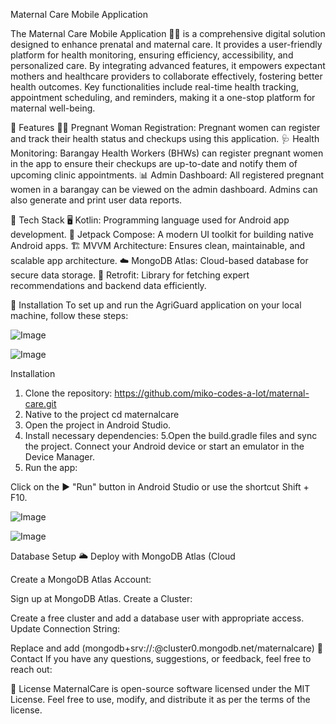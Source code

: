Maternal Care Mobile Application

The Maternal Care Mobile Application 🤰📱 is a comprehensive digital solution designed to enhance prenatal and maternal care. It provides a user-friendly platform for health monitoring, ensuring efficiency, accessibility, and personalized care. By integrating advanced features, it empowers expectant mothers and healthcare providers to collaborate effectively, fostering better health outcomes. Key functionalities include real-time health tracking, appointment scheduling, and reminders, making it a one-stop platform for maternal well-being.

🌟 Features
👩‍🍼 Pregnant Woman Registration: Pregnant women can register and track their health status and checkups using this application.
🩺 Health Monitoring: Barangay Health Workers (BHWs) can register pregnant women in the app to ensure their checkups are up-to-date and notify them of upcoming clinic appointments.
📊 Admin Dashboard: All registered pregnant women in a barangay can be viewed on the admin dashboard. Admins can also generate and print user data reports.

🚀 Tech Stack
🖥️ Kotlin: Programming language used for Android app development.
🎨 Jetpack Compose: A modern UI toolkit for building native Android apps.
🏗️ MVVM Architecture: Ensures clean, maintainable, and scalable app architecture.
☁️ MongoDB Atlas: Cloud-based database for secure data storage.
🔗 Retrofit: Library for fetching expert recommendations and backend data efficiently.

📲 Installation To set up and run the AgriGuard application on your local machine, follow these steps:

![Image](https://github.com/user-attachments/assets/6caed6df-fa42-4649-811b-933d0b7476f1)

![Image](https://github.com/user-attachments/assets/dff35119-5c7b-4b38-b39a-cad9211a9dc5)

Installation
1. Clone the repository:
https://github.com/miko-codes-a-lot/maternal-care.git
2. Native to the project cd maternalcare
3. Open the project in Android Studio.
4. Install necessary dependencies:
5.Open the build.gradle files and sync the project. Connect your Android device or start an emulator in the Device Manager.
6. Run the app:

Click on the ▶️ "Run" button in Android Studio or use the shortcut Shift + F10.

![Image](https://github.com/user-attachments/assets/fb492006-efee-44e5-b965-9f60569406a7)

![Image](https://github.com/user-attachments/assets/46717c2f-b5e6-4e80-941d-d8f265905d6f)

Database Setup
🌥️ Deploy with MongoDB Atlas (Cloud

Create a MongoDB Atlas Account:

Sign up at MongoDB Atlas.
Create a Cluster:

Create a free cluster and add a database user with appropriate access.
Update Connection String:

Replace and add (mongodb+srv://:@cluster0.mongodb.net/maternalcare)
📧 Contact If you have any questions, suggestions, or feedback, feel free to reach out:

📄 License MaternalCare is open-source software licensed under the MIT License. Feel free to use, modify, and distribute it as per the terms of the license.
